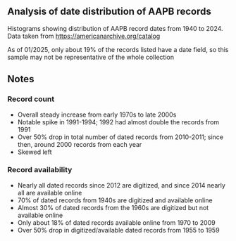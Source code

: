## Analysis of date distribution of AAPB records
Histograms showing distribution of AAPB record dates from 1940 to 2024. Data taken from <https://americanarchive.org/catalog>

As of 01/2025, only about 19% of the records listed have a date field, so this sample may not be representative of the whole collection

## Notes
### Record count
- Overall steady increase from early 1970s to late 2000s
- Notable spike in 1991-1994; 1992 had almost double the records from 1991
- Over 50% drop in total number of dated records from 2010-2011; since then, around 2000 records from each year
- Skewed left

### Record availability
- Nearly all dated records since 2012 are digitized, and since 2014 nearly all are available online
- 70% of dated records from 1940s are digitized and available online
- Almost 30% of dated records from the 1960s are digitized but not available online
- Only about 18% of dated records available online from 1970 to 2009
- Over 50% drop in digitized/available dated records from 1955 to 1959
